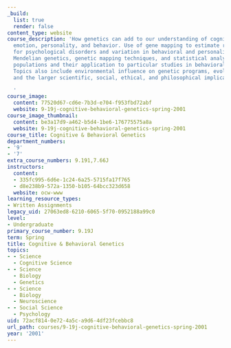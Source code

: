 ```yaml
---
_build:
  list: true
  render: false
content_type: website
course_description: 'How genetics can add to our understanding of cognition, language,
  emotion, personality, and behavior. Use of gene mapping to estimate risk factors
  for psychological disorders and variation in behavioral and personality traits.
  Mendelian genetics, genetic mapping techniques, and statistical analysis of large
  populations and their application to particular studies in behavioral genetics.
  Topics also include environmental influence on genetic programs, evolutionary genetics,
  and the larger scientific, social, ethical, and philosophical implications.

  '
course_image:
  content: 77520d67-cd6e-7b3d-e704-f953fbd72abf
  website: 9-19j-cognitive-behavioral-genetics-spring-2001
course_image_thumbnail:
  content: be3a17d9-a462-b5d4-1be6-176775575a8a
  website: 9-19j-cognitive-behavioral-genetics-spring-2001
course_title: Cognitive & Behavioral Genetics
department_numbers:
- '9'
- '7'
extra_course_numbers: 9.191,7.66J
instructors:
  content:
  - 335fc995-6d6e-1c24-6a25-5715fa17f765
  - d8e238b9-572a-1350-b105-64bcc323d658
  website: ocw-www
learning_resource_types:
- Written Assignments
legacy_uid: 27063ed8-6210-6065-5f70-0952188a99c0
level:
- Undergraduate
primary_course_number: 9.19J
term: Spring
title: Cognitive & Behavioral Genetics
topics:
- - Science
  - Cognitive Science
- - Science
  - Biology
  - Genetics
- - Science
  - Biology
  - Neuroscience
- - Social Science
  - Psychology
uid: 72acf814-0e72-4a5c-a9d6-4df23fcebbc8
url_path: courses/9-19j-cognitive-behavioral-genetics-spring-2001
year: '2001'
---
```

